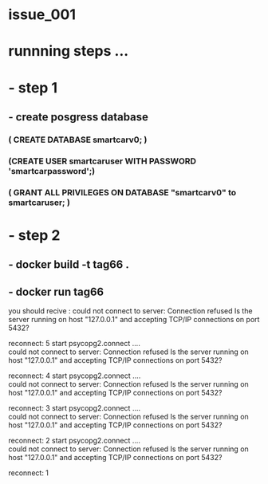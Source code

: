 # issue_001

# runnning steps ... 

# - step 1 
## - create posgress database 
### ( CREATE DATABASE smartcarv0; ) 
### (CREATE USER smartcaruser WITH PASSWORD 'smartcarpassword';) 
### ( GRANT ALL PRIVILEGES ON DATABASE "smartcarv0" to smartcaruser; )



# - step 2
## -  docker build -t tag66 .

## - docker run tag66

you should recive  : 
could not connect to server: Connection refused
        Is the server running on host "127.0.0.1" and accepting
        TCP/IP connections on port 5432?

reconnect: 5
start psycopg2.connect  ....  
could not connect to server: Connection refused
        Is the server running on host "127.0.0.1" and accepting
        TCP/IP connections on port 5432?

reconnect: 4
start psycopg2.connect  ....  
could not connect to server: Connection refused
        Is the server running on host "127.0.0.1" and accepting
        TCP/IP connections on port 5432?

reconnect: 3
start psycopg2.connect  ....  
could not connect to server: Connection refused
        Is the server running on host "127.0.0.1" and accepting
        TCP/IP connections on port 5432?

reconnect: 2
start psycopg2.connect  ....  
could not connect to server: Connection refused
        Is the server running on host "127.0.0.1" and accepting
        TCP/IP connections on port 5432?

reconnect: 1